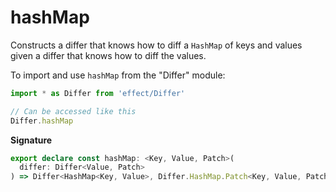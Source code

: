# hashMap

Constructs a differ that knows how to diff a `HashMap` of keys and values given
a differ that knows how to diff the values.

To import and use `hashMap` from the "Differ" module:

```ts
import * as Differ from 'effect/Differ'

// Can be accessed like this
Differ.hashMap
```

**Signature**

```ts
export declare const hashMap: <Key, Value, Patch>(
  differ: Differ<Value, Patch>
) => Differ<HashMap<Key, Value>, Differ.HashMap.Patch<Key, Value, Patch>>
```
